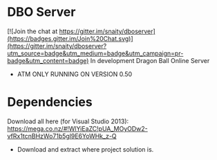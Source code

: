 # DBO Server

[![Join the chat at https://gitter.im/snaity/dboserver](https://badges.gitter.im/Join%20Chat.svg)](https://gitter.im/snaity/dboserver?utm_source=badge&utm_medium=badge&utm_campaign=pr-badge&utm_content=badge)
In development Dragon Ball Online Server
- ATM ONLY RUNNING ON VERSION 0.50

# Dependencies
Download all here (for Visual Studio 2013): https://mega.co.nz/#!WlYiEaZC!pUA_MOyODw2-vfRx1tcnBHzWo71b5gl9E6YoWHk_z-Q
- Download and extract where project solution is.
